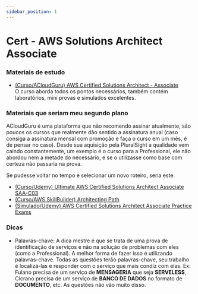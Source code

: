 ```yaml
---
sidebar_position: 1
---
```


# Cert - AWS Solutions Architect Associate

### Materiais de estudo
- [(Curso/ACloudGuru) AWS Certified Solutions Architect - Associate](https://learn.acloud.guru/course/aws-certified-solutions-architect-associate/dashboard)  
O curso aborda todos os pontos necessários, também contém laboratórios, mini provas e simulados excelentes.

### Materiais que seriam meu segundo plano

ACloudGuru é uma plataforma que não recomendo assinar atualmente, são poucos os cursos que realmente dão sentido 
a assinatura anual (caso consiga a assinatura mensal com promoção e faça o curso em um mês, é de pensar no caso). Desde sua aquisição 
pela PluralSight a qualidade vem caindo constantemente, um exemplo é o curso para a Professional, ele não 
abordou nem a metade do necessário, e se o utilizasse como base com certeza não passaria na prova.


Se pudesse voltar no tempo e selecionar um novo roteiro, seria este:

- [(Curso/Udemy) Ultimate AWS Certified Solutions Architect Associate SAA-C03](https://www.udemy.com/course/aws-certified-solutions-architect-associate-saa-c03)
- [(Curso/AWS SkillBuilder) Architecting Path](https://www.credly.com/organizations/amazon-web-services/collections/customer-learning-programs/badge_templates)
- [(Simulado/Udemy) AWS Certified Solutions Architect Associate Practice Exams](https://www.udemy.com/course/aws-certified-solutions-architect-associate-amazon-practice-exams-saa-c03)

### Dicas

- Palavras-chave: A dica mestre é que se trata de uma prova de identificação de serviços e não na 
solução de problemas com eles (como a Professional). A melhor forma de fazer isso é utilizando palavras-chave. 
Todas as questões terão palavras-chave, seu trabalho é localizá-las e responder com o serviço que mais 
condiz com elas. 
Ex: Fulano precisa de um serviço de **MENSAGERIA** que seja **SERVELESS**, 
Cicrano precisa de um serviço de **BANCO DE DADOS** no formato de **DOCUMENTO**, etc. 
As questões não vão muito disso.